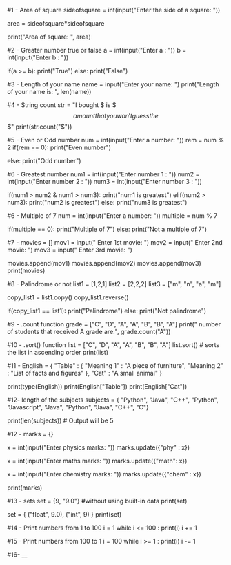 #1 - Area of square
sideofsquare = int(input("Enter the side of a square: "))

area = sideofsquare*sideofsquare

print("Area of square: ", area)

#2 - Greater number true or false 
a = int(input("Enter a : "))
b = int(input("Enter b : "))

if(a >= b):
    print("True")
else:
    print("False")

#3 - Length of your name
name = input("Enter your name: ")
print("Length of your name is: ", len(name))

#4 - String count
str = "I bought $ is $$$ amount that you won't guess the $$$"
print(str.count("$"))

#5 - Even or Odd number 
num = int(input("Enter a number: "))
rem = num % 2
if(rem == 0):
     print("Even number")

else:
    print("Odd number")


#6 - Greatest number
num1 = int(input("Enter number 1 : "))
num2 = int(input("Enter number 2 : "))
num3 = int(input("Enter number 3 : "))

if(num1 > num2 & num1 > num3):
    print("num1 is greatest")
elif(num2 > num3):
    print("num2 is greatest")
else:
    print("num3 is greatest")


#6 - Multiple of 7 
num = int(input("Enter a number: "))
multiple = num % 7

if(multiple == 0):
    print("Multiple of 7")
else:
    print("Not a multiple of 7")


#7 - 
movies = []
mov1 = input(" Enter 1st movie: ")
mov2 = input(" Enter 2nd movie: ")
mov3 = input(" Enter 3rd movie: ")

movies.append(mov1)
movies.append(mov2)
movies.append(mov3)
print(movies)

#8 - Palindrome or not
list1 = [1,2,1]
list2 = [2,2,2]
list3 = ["m", "n", "a", "m"]

copy_list1 = list1.copy()
copy_list1.reverse()

if(copy_list1 == list1):
    print("Palindrome")
else:
    print("Not palindrome")

#9 - .count function
grade = ["C", "D", "A", "A", "B", "B", "A"]
print(" number of students that received A grade are:", grade.count("A"))

#10 - .sort() function
list = ["C", "D", "A", "A", "B", "B", "A"]
list.sort() # sorts the list in ascending order 
print(list)

#11 - 
English = {
    "Table" : {
        "Meaning 1" : "A piece of furniture",
        "Meaning 2" : "List of facts and figures"
    },
    "Cat" : "A small animal"
}

print(type(English))
print(English["Table"])
print(English["Cat"])


#12- length of the subjects 
subjects = { "Python", "Java", "C++", "Python", "Javascript", "Java", "Python", "Java", "C++", "C"}

print(len(subjects)) # Output will be 5 


#12 - 
marks = {}

x = int(input("Enter physics marks: "))
marks.update({"phy" : x})

x = int(input("Enter maths marks: "))
marks.update({"math": x})

x = int(input("Enter chemistry marks: "))
marks.update({"chem" : x})

print(marks)

#13 - sets
set = {9, "9.0"} #without using built-in data 
print(set)

set = {
    ("float", 9.0),
    ("int", 9)
}
print(set)

#14 - Print numbers from 1 to 100
i = 1
while i <= 100 :
    print(i)
    i += 1

#15 - Print numbers from 100 to 1
i = 100
while i >= 1 :
    print(i)
    i -= 1

#16- __

